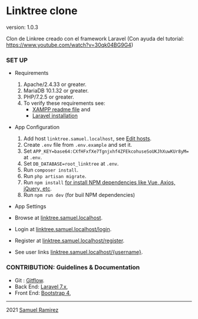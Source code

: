 # Linktree clone
 
version: 1.0.3
 
Clon de Linkree creado con el framework Laravel (Con ayuda del tutorial: https://www.youtube.com/watch?v=30qk04BG9G4)
 
 
### SET UP
* Requirements
	1. Apache/2.4.33 or greater.
	2. MariaDB 10.1.32 or greater.
	3. PHP/7.2.5 or greater.
    4. To verify these requirements see:
        * [XAMPP readme file](https://sourceforge.net/projects/xampp/files/XAMPP%20Windows/7.2.5/) and 
        * [Laravel installation](https://laravel.com/docs/7.x/installation)
  
* App Configuration
    1. Add host `linktree.samuel.localhost`,
        	see [Edit hosts](https://dinahosting.com/ayuda/como-modificar-el-fichero-hosts).        	
    2. Create `.env` file from `.env.example` and set it.
    3. Set `APP_KEY=base64:CXfHFxfXe7Tgnjxhf4ZFEkcohuseSoUKJhXuwKUr8yM=` at `.env`.
    4. Set `DB_DATABASE=root_linktree` at `.env`.     	
	5. Run `composer install`.
	6. Run `php artisan migrate`.
    7. Run `npm install` [for install NPM dependencies like Vue, Axios, jQuery, etc](https://laravel.com/docs/7.x/mix#installation).
    8. Run `npm run dev` (for buil NPM dependencies)


* App Settings 
* Browse at [linktree.samuel.localhost](http://linktree.samuel.localhost).

* Login at [linktree.samuel.localhost/login](http://linktree.samuel.localhost/login).
 
* Register at [linktree.samuel.localhost/register](http://linktree.samuel.localhost/register).

* See user links [linktree.samuel.localhost/{username}](http://linktree.samuel.localhost/{username}).
 
### CONTRIBUTION: Guidelines & Documentation
* Git :
    [Gitflow](http://nvie.com/posts/a-successful-git-branching-model).
* Back End:
    [Laravel 7.x](https://laravel.com/docs/7.x),
* Front End:
    [Bootstrap 4](https://getbootstrap.com/docs/4.0/getting-started/introduction),
 
***
 
2021 [Samuel Ramirez](https://github.com/Samvel24/)